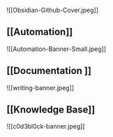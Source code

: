 ![[Obsidian-Github-Cover.jpeg]]

## [[Automation]]

![[Automation-Banner-Small.jpeg]]

## [[Documentation ]]

![[writing-banner.jpeg]]

## [[Knowledge Base]]


![[c0d3bl0ck-banner.jpeg]]










